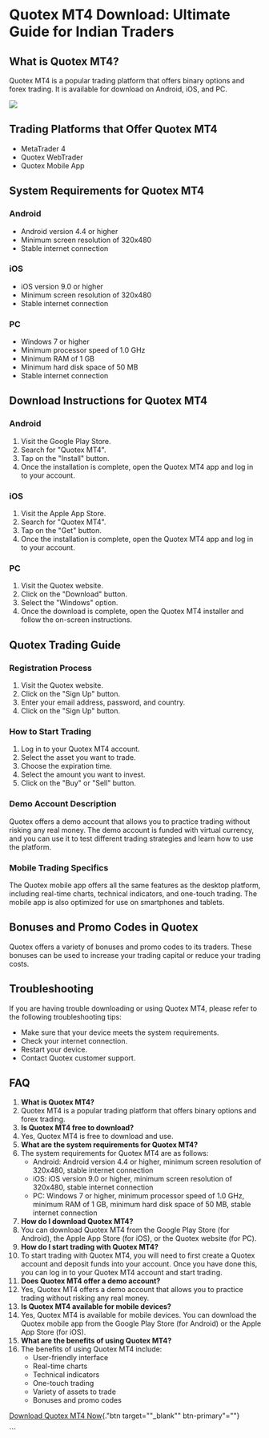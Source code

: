 # Quotex MT4 Download: Ultimate Guide for Indian Traders

## What is Quotex MT4?

Quotex MT4 is a popular trading platform that offers binary options and
forex trading. It is available for download on Android, iOS, and PC.

[![](https://static.quotex.io/files/5_en/300_250.jpg)](https://traff.sbs/brokerqxsignupf)

## Trading Platforms that Offer Quotex MT4

-   MetaTrader 4
-   Quotex WebTrader
-   Quotex Mobile App

## System Requirements for Quotex MT4

### Android

-   Android version 4.4 or higher
-   Minimum screen resolution of 320x480
-   Stable internet connection

### iOS

-   iOS version 9.0 or higher
-   Minimum screen resolution of 320x480
-   Stable internet connection

### PC

-   Windows 7 or higher
-   Minimum processor speed of 1.0 GHz
-   Minimum RAM of 1 GB
-   Minimum hard disk space of 50 MB
-   Stable internet connection

## Download Instructions for Quotex MT4

### Android

1.  Visit the Google Play Store.
2.  Search for "Quotex MT4".
3.  Tap on the "Install" button.
4.  Once the installation is complete, open the Quotex MT4 app and log
    in to your account.

### iOS

1.  Visit the Apple App Store.
2.  Search for "Quotex MT4".
3.  Tap on the "Get" button.
4.  Once the installation is complete, open the Quotex MT4 app and log
    in to your account.

### PC

1.  Visit the Quotex website.
2.  Click on the "Download" button.
3.  Select the "Windows" option.
4.  Once the download is complete, open the Quotex MT4 installer and
    follow the on-screen instructions.

## Quotex Trading Guide

### Registration Process

1.  Visit the Quotex website.
2.  Click on the "Sign Up" button.
3.  Enter your email address, password, and country.
4.  Click on the "Sign Up" button.

### How to Start Trading

1.  Log in to your Quotex MT4 account.
2.  Select the asset you want to trade.
3.  Choose the expiration time.
4.  Select the amount you want to invest.
5.  Click on the "Buy" or "Sell" button.

### Demo Account Description

Quotex offers a demo account that allows you to practice trading without
risking any real money. The demo account is funded with virtual
currency, and you can use it to test different trading strategies and
learn how to use the platform.

### Mobile Trading Specifics

The Quotex mobile app offers all the same features as the desktop
platform, including real-time charts, technical indicators, and
one-touch trading. The mobile app is also optimized for use on
smartphones and tablets.

## Bonuses and Promo Codes in Quotex

Quotex offers a variety of bonuses and promo codes to its traders. These
bonuses can be used to increase your trading capital or reduce your
trading costs.

## Troubleshooting

If you are having trouble downloading or using Quotex MT4, please refer
to the following troubleshooting tips:

-   Make sure that your device meets the system requirements.
-   Check your internet connection.
-   Restart your device.
-   Contact Quotex customer support.

## FAQ

1.  **What is Quotex MT4?**
2.  Quotex MT4 is a popular trading platform that offers binary options
    and forex trading.
3.  **Is Quotex MT4 free to download?**
4.  Yes, Quotex MT4 is free to download and use.
5.  **What are the system requirements for Quotex MT4?**
6.  The system requirements for Quotex MT4 are as follows:
    -   Android: Android version 4.4 or higher, minimum screen
        resolution of 320x480, stable internet connection
    -   iOS: iOS version 9.0 or higher, minimum screen resolution of
        320x480, stable internet connection
    -   PC: Windows 7 or higher, minimum processor speed of 1.0 GHz,
        minimum RAM of 1 GB, minimum hard disk space of 50 MB, stable
        internet connection
7.  **How do I download Quotex MT4?**
8.  You can download Quotex MT4 from the Google Play Store (for
    Android), the Apple App Store (for iOS), or the Quotex website (for
    PC).
9.  **How do I start trading with Quotex MT4?**
10. To start trading with Quotex MT4, you will need to first create a
    Quotex account and deposit funds into your account. Once you have
    done this, you can log in to your Quotex MT4 account and start
    trading.
11. **Does Quotex MT4 offer a demo account?**
12. Yes, Quotex MT4 offers a demo account that allows you to practice
    trading without risking any real money.
13. **Is Quotex MT4 available for mobile devices?**
14. Yes, Quotex MT4 is available for mobile devices. You can download
    the Quotex mobile app from the Google Play Store (for Android) or
    the Apple App Store (for iOS).
15. **What are the benefits of using Quotex MT4?**
16. The benefits of using Quotex MT4 include:
    -   User-friendly interface
    -   Real-time charts
    -   Technical indicators
    -   One-touch trading
    -   Variety of assets to trade
    -   Bonuses and promo codes

[Download Quotex MT4
Now](\%22https://traff.sbs/quotexonelink\%22){."btn
target=""_blank"" btn-primary"=""}

\`\`\`

